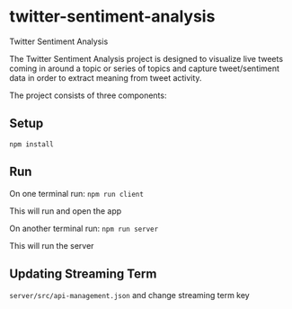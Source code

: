 # twitter-sentiment-analysis
Twitter Sentiment Analysis

The Twitter Sentiment Analysis project is designed to visualize live tweets coming in around a topic or series of topics and capture tweet/sentiment data in order to extract meaning from tweet activity.

The project consists of three components:



## Setup
`npm install`

## Run
On one terminal run:
`npm run client`

This will run and open the app

On another terminal run:
`npm run server`

This will run the server

## Updating Streaming Term

`server/src/api-management.json` and change streaming term key
